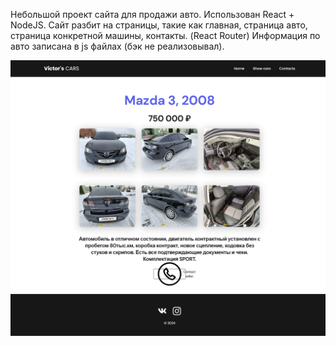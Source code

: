 Небольшой проект сайта для продажи авто.
Использован React + NodeJS.
Сайт разбит на страницы, такие как главная, страница авто, страница конкретной машины, контакты. (React Router)
Информация по авто записана в js файлах (бэк не реализовывал).

![alt text](https://github.com/viktors31/cars_site_react/blob/main/site_screen.png)
